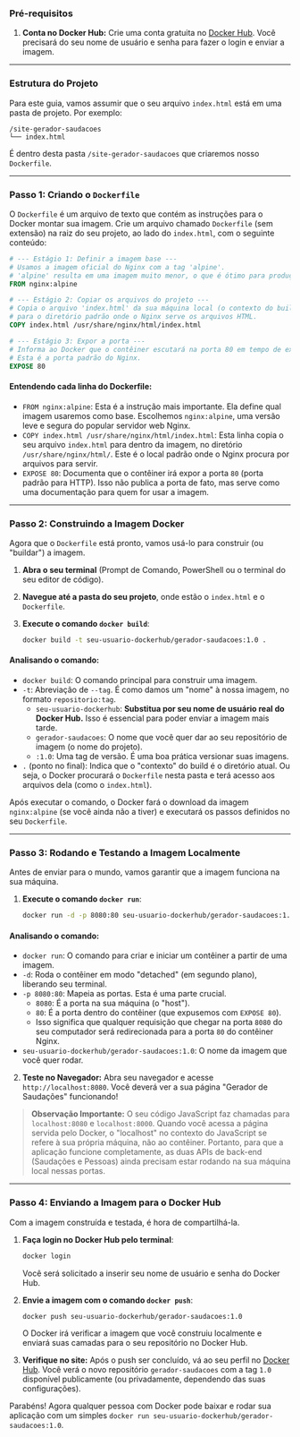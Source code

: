 ### Pré-requisitos

1.  **Conta no Docker Hub:** Crie uma conta gratuita no [Docker Hub](https://hub.docker.com/). Você precisará do seu nome de usuário e senha para fazer o login e enviar a imagem.

-----

### Estrutura do Projeto

Para este guia, vamos assumir que o seu arquivo `index.html` está em uma pasta de projeto. Por exemplo:

```
/site-gerador-saudacoes
└── index.html
```

É dentro desta pasta `/site-gerador-saudacoes` que criaremos nosso `Dockerfile`.

-----

### Passo 1: Criando o `Dockerfile`

O `Dockerfile` é um arquivo de texto que contém as instruções para o Docker montar sua imagem. Crie um arquivo chamado `Dockerfile` (sem extensão) na raiz do seu projeto, ao lado do `index.html`, com o seguinte conteúdo:

```dockerfile
# --- Estágio 1: Definir a imagem base ---
# Usamos a imagem oficial do Nginx com a tag 'alpine'.
# 'alpine' resulta em uma imagem muito menor, o que é ótimo para produção.
FROM nginx:alpine

# --- Estágio 2: Copiar os arquivos do projeto ---
# Copia o arquivo 'index.html' da sua máquina local (o contexto do build)
# para o diretório padrão onde o Nginx serve os arquivos HTML.
COPY index.html /usr/share/nginx/html/index.html

# --- Estágio 3: Expor a porta ---
# Informa ao Docker que o contêiner escutará na porta 80 em tempo de execução.
# Esta é a porta padrão do Nginx.
EXPOSE 80
```

#### Entendendo cada linha do Dockerfile:

  * `FROM nginx:alpine`: Esta é a instrução mais importante. Ela define qual imagem usaremos como base. Escolhemos `nginx:alpine`, uma versão leve e segura do popular servidor web Nginx.
  * `COPY index.html /usr/share/nginx/html/index.html`: Esta linha copia o seu arquivo `index.html` para dentro da imagem, no diretório `/usr/share/nginx/html/`. Este é o local padrão onde o Nginx procura por arquivos para servir.
  * `EXPOSE 80`: Documenta que o contêiner irá expor a porta `80` (porta padrão para HTTP). Isso não publica a porta de fato, mas serve como uma documentação para quem for usar a imagem.

-----

### Passo 2: Construindo a Imagem Docker

Agora que o `Dockerfile` está pronto, vamos usá-lo para construir (ou "buildar") a imagem.

1.  **Abra o seu terminal** (Prompt de Comando, PowerShell ou o terminal do seu editor de código).

2.  **Navegue até a pasta do seu projeto**, onde estão o `index.html` e o `Dockerfile`.

3.  **Execute o comando `docker build`**:

    ```bash
    docker build -t seu-usuario-dockerhub/gerador-saudacoes:1.0 .
    ```

#### Analisando o comando:

  * `docker build`: O comando principal para construir uma imagem.
  * `-t`: Abreviação de `--tag`. É como damos um "nome" à nossa imagem, no formato `repositorio:tag`.
      * `seu-usuario-dockerhub`: **Substitua por seu nome de usuário real do Docker Hub.** Isso é essencial para poder enviar a imagem mais tarde.
      * `gerador-saudacoes`: O nome que você quer dar ao seu repositório de imagem (o nome do projeto).
      * `:1.0`: Uma tag de versão. É uma boa prática versionar suas imagens.
  * `.` (ponto no final): Indica que o "contexto" do build é o diretório atual. Ou seja, o Docker procurará o `Dockerfile` nesta pasta e terá acesso aos arquivos dela (como o `index.html`).

Após executar o comando, o Docker fará o download da imagem `nginx:alpine` (se você ainda não a tiver) e executará os passos definidos no seu `Dockerfile`.

-----

### Passo 3: Rodando e Testando a Imagem Localmente

Antes de enviar para o mundo, vamos garantir que a imagem funciona na sua máquina.

1.  **Execute o comando `docker run`**:

    ```bash
    docker run -d -p 8080:80 seu-usuario-dockerhub/gerador-saudacoes:1.0
    ```

#### Analisando o comando:

  * `docker run`: O comando para criar e iniciar um contêiner a partir de uma imagem.
  * `-d`: Roda o contêiner em modo "detached" (em segundo plano), liberando seu terminal.
  * `-p 8080:80`: Mapeia as portas. Esta é uma parte crucial.
      * `8080`: É a porta na sua máquina (o "host").
      * `80`: É a porta dentro do contêiner (que expusemos com `EXPOSE 80`).
      * Isso significa que qualquer requisição que chegar na porta `8080` do seu computador será redirecionada para a porta `80` do contêiner Nginx.
  * `seu-usuario-dockerhub/gerador-saudacoes:1.0`: O nome da imagem que você quer rodar.

<!-- end list -->

2.  **Teste no Navegador:** Abra seu navegador e acesse `http://localhost:8080`. Você deverá ver a sua página "Gerador de Saudações" funcionando\!

> **Observação Importante:** O seu código JavaScript faz chamadas para `localhost:8080` e `localhost:8000`. Quando você acessa a página servida pelo Docker, o "localhost" no contexto do JavaScript se refere à sua própria máquina, não ao contêiner. Portanto, para que a aplicação funcione completamente, as duas APIs de back-end (Saudações e Pessoas) ainda precisam estar rodando na sua máquina local nessas portas.

-----

### Passo 4: Enviando a Imagem para o Docker Hub

Com a imagem construída e testada, é hora de compartilhá-la.

1.  **Faça login no Docker Hub pelo terminal**:

    ```bash
    docker login
    ```

    Você será solicitado a inserir seu nome de usuário e senha do Docker Hub.

2.  **Envie a imagem com o comando `docker push`**:

    ```bash
    docker push seu-usuario-dockerhub/gerador-saudacoes:1.0
    ```

    O Docker irá verificar a imagem que você construiu localmente e enviará suas camadas para o seu repositório no Docker Hub.

3.  **Verifique no site:** Após o push ser concluído, vá ao seu perfil no [Docker Hub](https://hub.docker.com/). Você verá o novo repositório `gerador-saudacoes` com a tag `1.0` disponível publicamente (ou privadamente, dependendo das suas configurações).

Parabéns\! Agora qualquer pessoa com Docker pode baixar e rodar sua aplicação com um simples `docker run seu-usuario-dockerhub/gerador-saudacoes:1.0`.
